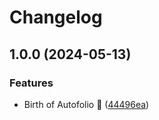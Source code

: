 # Changelog

## 1.0.0 (2024-05-13)


### Features

* Birth of Autofolio 🐣 ([44496ea](https://github.com/XavierBrassoud/autofolio/commit/44496eadfbfff29174d56cc430ccc9a96cee41c4))
